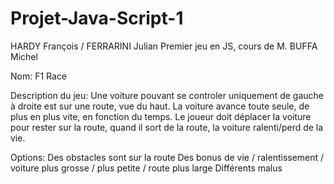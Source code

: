 # Projet-Java-Script-1
HARDY François / FERRARINI Julian
Premier jeu en JS, cours de M. BUFFA Michel

Nom: F1 Race

Description du jeu:
    Une voiture pouvant se controler uniquement de gauche à droite est sur une route, vue du haut.
    La voiture avance toute seule, de plus en plus vite, en fonction du temps.
    Le joueur doit déplacer la voiture pour rester sur la route, quand il sort de la route, la voiture ralenti/perd de la vie.
    
    
Options:
    Des obstacles sont sur la route
    Des bonus de vie / ralentissement / voiture plus grosse / plus petite / route plus large
    Différents malus 
    
   
